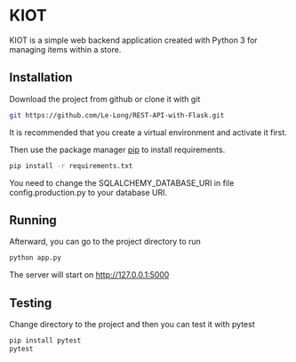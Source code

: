 # KIOT

KIOT is a simple web backend application created with Python 3 for managing items within a store.

## Installation

Download the project from github or clone it with git

```bash
git https://github.com/Le-Long/REST-API-with-Flask.git
```

It is recommended that you create a virtual environment and activate it first. 

Then use the package manager [pip](https://pip.pypa.io/en/stable/) to install requirements.

```bash
pip install -r requirements.txt
```

You need to change the SQLALCHEMY_DATABASE_URI in file config.production.py to your database URI.

## Running

Afterward, you can go to the project directory to run

```bash
python app.py
```
The server will start on http://127.0.0.1:5000

## Testing

Change directory to the project and then you can test it with pytest

```bash
pip install pytest
pytest
```
